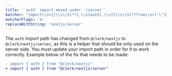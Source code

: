 ```yaml
---
title: '`auth` import moved under `/server`'
matcher: "import\\s+{[\\s\\S]*?[,\\s]auth[,\\s][\\s\\S]*?from\\s+['\"]@clerk\\/(nextjs)[\\s\\S]*?['\"]"
matcherFlags: 'm'
replaceWithString: 'nextjs/server'
---
```


The `auth` import path has changed from `@clerk/nextjs` to `@clerk/nextjs/server`, as this is a helper that should be only used on the server side. You must update your import path in order for it to work correctly. Example below of the fix that needs to be made:

```diff
- import { auth } from "@clerk/nextjs"
+ import { auth } from "@clerk/nextjs/server"
```
